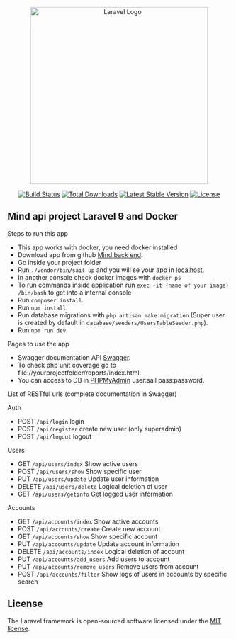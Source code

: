<p align="center"><a href="https://laravel.com" target="_blank"><img src="https://raw.githubusercontent.com/laravel/art/master/logo-lockup/5%20SVG/2%20CMYK/1%20Full%20Color/laravel-logolockup-cmyk-red.svg" width="400" alt="Laravel Logo"></a></p>

<p align="center">
<a href="https://github.com/laravel/framework/actions"><img src="https://github.com/laravel/framework/workflows/tests/badge.svg" alt="Build Status"></a>
<a href="https://packagist.org/packages/laravel/framework"><img src="https://img.shields.io/packagist/dt/laravel/framework" alt="Total Downloads"></a>
<a href="https://packagist.org/packages/laravel/framework"><img src="https://img.shields.io/packagist/v/laravel/framework" alt="Latest Stable Version"></a>
<a href="https://packagist.org/packages/laravel/framework"><img src="https://img.shields.io/packagist/l/laravel/framework" alt="License"></a>
</p>

## Mind api project Laravel 9 and Docker

Steps to run this app

- This app works with docker, you need docker installed
- Download app from github [Mind back end](https://github.com/ferfff/mind-back-end).
- Go inside your project folder
- Run `./vendor/bin/sail up` and you will se your app in [localhost](http://localhost).
- In another console check docker images with `docker ps`
- To run commands inside application run `exec -it {name of your image} /bin/bash` to get into a internal console
- Run `composer install`.
- Run `npm install`.
- Run database migrations with `php artisan make:migration` (Super user is created by default in `database/seeders/UsersTableSeeder.php`).
- Run `npm run dev`.

Pages to use the app

- Swagger documentation API [Swagger](http://localhost/api/documentation).
- To check php unit coverage go to file://yourprojectfolder/reports/index.html.
- You can access to DB in [PHPMyAdmin](http://localhost:8001/) user:sail pass:password.

List of RESTful urls (complete documentation in Swagger)

Auth
- POST `/api/login` login
- POST `/api/register` create new user (only superadmin)
- POST `/api/logout` logout

Users
- GET `/api/users/index` Show active users
- POST `/api/users/show` Show specific user
- PUT `/api/users/update` Update user information
- DELETE `/api/users/delete` Logical deletion of user
- GET `/api/users/getinfo` Get logged user information

Accounts
- GET `/api/accounts/index` Show active accounts
- POST `/api/accounts/create` Create new account
- GET `/api/accounts/show` Show specific account
- PUT `/api/accounts/update` Update account information
- DELETE `/api/accounts/index` Logical deletion of account
- PUT `/api/accounts/add_users` Add users to account
- PUT `/api/accounts/remove_users` Remove users from account
- POST `/api/accounts/filter` Show logs of users in accounts by specific search

## License

The Laravel framework is open-sourced software licensed under the [MIT license](https://opensource.org/licenses/MIT).
